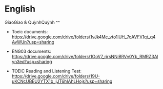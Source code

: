 # English 

GiaoGiao & QuỳnhQuỳnh ^^

- Toeic documents: https://drive.google.com/drive/folders/1vJk4Mc_vto1lUH_7oAVFV1qt_q4AvWUn?usp=sharing

- ENG03 documents: https://drive.google.com/drive/folders/1OoV7_rirsNNiBRVv0Yb_RMRZ3Alyn3ed?usp=sharing

- TOEIC Reading and Listening Test: https://drive.google.com/drive/folders/19U-uKCNcUBEU2YTX1b_jJT6hIAhLHojs?usp=sharing
